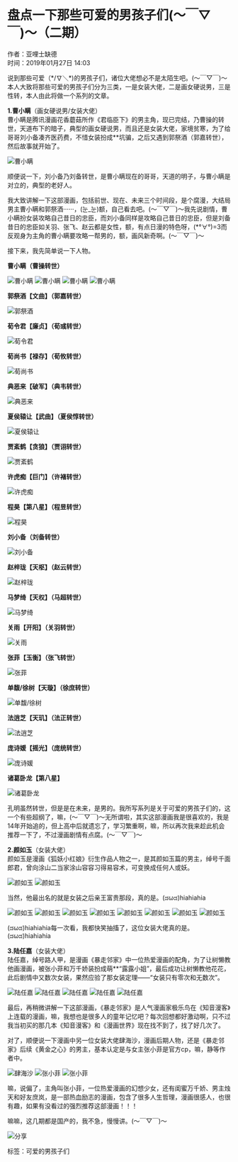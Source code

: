 # 盘点一下那些可爱的男孩子们(〜￣▽￣)〜（二期） 

作者：亚哩士缺德  
时间：2019年01月27日 14:03  

说到那些可爱（\*/∇＼\*)的男孩子们，诸位大佬想必不是太陌生吧。(〜￣▽￣)〜本人大致将那些可爱的男孩子们分为三类，一是女装大佬，二是画女硬说男，三是性转，本人由此将做一个系列的文章。

**1.曹小瞒**（画女硬说男/女装大佬）  
曹小瞒是腾讯漫画花香蘑菇所作《君临臣下》的男主角，现已完结，乃曹操的转世，天道布下的暗子，典型的画女硬说男，而且还是女装大佬，家境贫寒，为了给哥哥刘小备凑齐医药费，不惜女装扮成**坑骗，之后又遇到郭祭酒（郭嘉转世），然后故事就开始了。

![曹小瞒](//i0.hdslb.com/bfs/article/ce1f952ff5215051274a17e27d70cf6fea1e8c60.jpg@1160w_820h.webp)

顺便说一下，刘小备乃刘备转世，是曹小瞒现在的哥哥，天道的明子，与曹小瞒是对立的，典型的老好人。

我大致讲解一下这部漫画，包括前世、现在、未来三个时间段，是个腐漫，大结局男主曹小瞒和郭祭酒······，(눈\_눈)额，自己看去吧。(〜￣▽￣)〜我先说剧情，曹小瞒扮女装攻略自己昔日的忠臣，而刘小备同样是攻略自己昔日的忠臣，但是刘备昔日的忠臣如关羽、张飞、赵云都是女性，额，有点日漫的特色呀，(\*°∀°)=3而反观身为主角的曹小瞒要攻略一帮男的，额，画风新奇啊。(〜￣▽￣)〜

接下来，我先简单说一下人物。

**曹小瞒（曹操转世）**

![曹小瞒](//i0.hdslb.com/bfs/article/9c693ed2ea9e2408ddbb98b23a59e9d542dee344.jpg@1000w_1332h.webp)
![曹小瞒](//i0.hdslb.com/bfs/article/3d8d30102d098554f4e2e63e059c388a51923e01.jpg@1192w.webp)
![曹小瞒](//i0.hdslb.com/bfs/article/9b80157d3aa6ea0786fe3e78c5ba99c0680b224e.jpg@1192w.webp)
![曹小瞒](//i0.hdslb.com/bfs/article/95c6b87cf4f3d3ec152edce7bc7191de1ec11fef.jpg@1192w.webp)

**郭祭酒【文曲】（郭嘉转世）**

![郭祭酒](//i0.hdslb.com/bfs/article/728ee1f335e983e8f78aeaa3e4f6e8c915bb511a.jpg@1192w.webp)

**荀令君【廉贞】（荀彧转世）**

![荀令君](//i0.hdslb.com/bfs/article/3510b313d24fd604fdc82c42d04fe57934b4c4c5.jpg@1160w_1640h.webp)

**荀尚书【禄存】（荀攸转世）**

![荀尚书](//i0.hdslb.com/bfs/article/e36cfa00b012dfd89f9079482e6551a889184dbb.jpg@1192w.webp)

**典恶来【破军】（典韦转世）**

![典恶来](//i0.hdslb.com/bfs/article/64f7b4189c9a923b2614b7530a69819cb51bf4fe.jpg@1192w.webp)

**夏侯辕让【武曲】（夏侯惇转世）**

![夏侯辕让](//i0.hdslb.com/bfs/article/96f5515097e8e01c3b58c6cea89251340302fba8.jpg@1192w.webp)

**贾紊鹤【贪狼】（贾诩转世）**

![贾紊鹤](//i0.hdslb.com/bfs/article/8d9607275bcf224686d854153a709fb6bbc5630b.jpg@1160w_1640h.webp)

**许虎痴【巨门】（许褚转世）**

![许虎痴](//i0.hdslb.com/bfs/article/9f410890328b0502e4013b082d4941e1677b7157.jpg@1192w.webp)

**程昊【第八星】（程昱转世）**

![程昊](//i0.hdslb.com/bfs/article/12a2657c9f3aab7af36d9fc24afdccbd5d87f2bf.jpg@640w_640h.webp)

**刘小备（刘备转世）**

![刘小备](//i0.hdslb.com/bfs/article/a50980e5b87c6ffb3929071b80656a4df5256f7d.jpg@928w_712h.webp)

**赵梓珑【天枢】（赵云转世）**

![赵梓珑](//i0.hdslb.com/bfs/article/04678f884a07eda2dcc3d213cd4811c31bdbb489.jpg@1130w_1232h.webp)

**马梦绮【天权】（马超转世）**

![马梦绮](//i0.hdslb.com/bfs/article/383d2254e1a69fd5b4926a705d0489ab79dd997a.jpg@1160w_1118h.webp)

**关雨【开阳】（关羽转世）**

![关雨](//i0.hdslb.com/bfs/article/102050e9a39a28a4e99b5a8f334e913d997cdfc3.jpg@1192w.webp)

**张菲【玉衡】（张飞转世）**

![张菲](//i0.hdslb.com/bfs/article/9e194627ff3cbfa6deaa10cdd40e6afbd6f99211.jpg@1160w_1640h.webp)

**单馥/徐树【天璇】（徐庶转世）**

![单馥/徐树](//i0.hdslb.com/bfs/article/94d4c942988fe7ff88383fcbcbba7b688dd7d7a5.jpg@1192w.webp)

**法逍芝【天玑】（法正转世）**

![法逍芝](//i0.hdslb.com/bfs/article/b999a326b2ce6b3b6b4b88873b74b565ad1dc419.jpg@1160w_604h.webp)

**庞诗媛【摇光】（庞统转世）**

![庞诗媛](//i0.hdslb.com/bfs/article/686ac01b20b69f05ff7883e2741ca513bfac955b.jpg@528w_814h.webp)

**诸葛卧龙【第八星】**

![诸葛卧龙](//i0.hdslb.com/bfs/article/b88b91624f3dd6c95bd807c2881aefc9e50e691f.jpg@1160w_1640h.webp)

孔明虽然转世，但是是在未来，是男的。我所写系列是关于可爱的男孩子们的，这一个有些超纲了，嘛，(〜￣▽￣)〜无所谓啦，其实这部漫画我是很喜欢的，我是14年开始追的，但上高中后就遗忘了，学习繁重啊，嘛，所以再次我来趁此机会推荐一下了，不过漫画剧情有点腐。(〜￣▽￣)〜

**2.颜如玉**（女装大佬）  
颜如玉是漫画《狐妖小红娘》衍生作品人物之一，是其颜如玉篇的男主，绰号千面郎君，曾向涂山二当家涂山容容习得易容术，可变换成任何人或妖。

![颜如玉](//i0.hdslb.com/bfs/article/8ac0180ad0aed9756fd49adbbf6db13e6a24b749.jpg@1192w.webp)
![颜如玉](//i0.hdslb.com/bfs/article/c13ff84a9ba17a7e5e578cd06614447e806e21f3.jpg@1192w.webp)

当然，他最出名的就是女装之后亲王富贵那段，真的是。(ಡωಡ)hiahiahia

![颜如玉](//i0.hdslb.com/bfs/article/fdd323e0d15511de67a4481da8b495656af6c7df.jpg@1192w.webp)
![颜如玉](//i0.hdslb.com/bfs/article/09dc6bb94f8020b354ab9ed5f36d901555a459ba.jpg@1192w.webp)
![颜如玉](//i0.hdslb.com/bfs/article/aaa8679813240a059a069f3fbdc4befef4a50639.jpg@1192w.webp)
![颜如玉](//i0.hdslb.com/bfs/article/24dad03685fa8e0f01e6866a06a9f98da213d2db.jpg@1192w.webp)
![颜如玉](//i0.hdslb.com/bfs/article/0fb874b1e0ad50d578212cc418c2d23e63a1187a.jpg@1192w.webp)
![颜如玉](//i0.hdslb.com/bfs/article/43248954d51228f5cbb8d8055e0818de163271d7.jpg@1192w.webp)
![颜如玉](//i0.hdslb.com/bfs/article/f67b04e5d790bf03fcc3d4f39a213588257a99b3.jpg@1192w.webp)
![颜如玉](//i0.hdslb.com/bfs/article/7b16e9046cca850d648f139988aec29655c2d3ba.jpg@1192w.webp)

(ಡωಡ)hiahiahia每一次看，我都快笑抽搐了，这位女装大佬真的是。(ಡωಡ)hiahiahia

**3.陆任嘉**（女装大佬）  
陆任嘉，绰号路人甲，是漫画《暴走邻家》中一位热爱漫画的配角，为了让树懒教他画漫画，被张小菲和万千娇装扮成萌**“露露小姐”，最后成功让树懒教他花花，此后剧情中又数次女装，果然应验了那女装定理——“女装只有零次和无数次”。

![陆任嘉](//i0.hdslb.com/bfs/article/0e802edd026d5d751a169c30b79ecf8612f67004.jpg@1192w.webp)
![陆任嘉](//i0.hdslb.com/bfs/article/fa8559911d3af23f8abcf7d3e7cc117defbe9dfa.jpg@788w_1800h.webp)
![陆任嘉](//i0.hdslb.com/bfs/article/916945d19a379f98814b92dc9b51c61a83439a95.jpg@1192w.webp)
![陆任嘉](//i0.hdslb.com/bfs/article/5f223bf096e6d4a8705f159f619097a47ca8da40.jpg@1192w.webp)
![陆任嘉](//i0.hdslb.com/bfs/article/eaf9f60de6e26c317890bf1181a0ee3a0b427177.jpg@1192w.webp)

最后，再稍微讲解一下这部漫画，《暴走邻家》是人气漫画家极乐鸟在《知音漫客》上连载的漫画，嘛，我想也是很多人的童年记忆吧？每次回想都好激动啊，只不过我当初买的那几本《知音漫客》和《漫画世界》现在找不到了，找了好几次了。

对了，顺便说一下漫画中另一位女装大佬肆海沙，漫画后期人物，还是《暴走邻家》后续《黄金之心》的男主，基本认定是与女主张小菲是官方cp，嘛，静等作者中。

![肆海沙](//i0.hdslb.com/bfs/article/50d50c1690be8258f7aa91dd4fc4e6806d40c3c3.jpg@1192w.webp)
![张小菲](//i0.hdslb.com/bfs/article/1f922f65c0e8392e6bfa54957c30cdf8f9fc4664.jpg@1192w.webp)
![张小菲](//i0.hdslb.com/bfs/article/623ed66fbbe3d07c738cbe986b304eb502cf888f.jpg@1192w.webp)

嘛，说偏了，主角叫张小菲，一位热爱漫画的幻想少女，还有闺蜜万千娇、男主烛天和好友庶岚，是一部热血励志的漫画，包含了很多人生哲理，漫画很感人，也很有趣，如果有没看过的强烈推荐这部漫画！！！

嘛嘛，这几期都是国产的，我不急，慢慢讲。(〜￣▽￣)〜

![分享](//i0.hdslb.com/bfs/article/9f7b92ab868fa1020622582751c74b6649f7f756.jpg@1192w.webp) 

标签：可爱的男孩子们